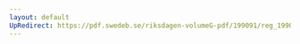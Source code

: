 ```yaml
---
layout: default
UpRedirect: https://pdf.swedeb.se/riksdagen-volumeG-pdf/199091/reg_199091/reg_199091_0367.pdf
---
```

